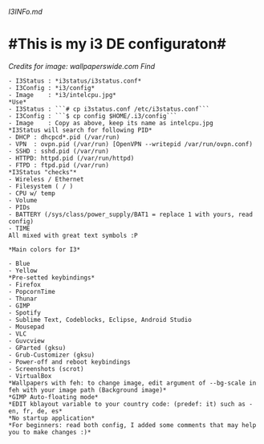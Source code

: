 *I3INFo.md*

#This is my i3 DE configuraton#
===============

*Credits for image: wallpaperswide.com*
    *Find*
    
    - I3Status : *i3status/i3status.conf*
    - I3Config : *i3/config*
    - Image    : *i3/intelcpu.jpg*
    *Use*
    - I3Status : ```# cp i3status.conf /etc/i3status.conf```
    - I3Config : ```$ cp config $HOME/.i3/config```
    - Image    : Copy as above, keep its name as intelcpu.jpg 
    *I3Status will search for following PID*
    - DHCP : dhcpcd*.pid (/var/run)
    - VPN  : ovpn.pid (/var/run) [OpenVPN --writepid /var/run/ovpn.conf)
    - SSHD : sshd.pid (/var/run)
    - HTTPD: httpd.pid (/var/run/httpd)
    - FTPD : ftpd.pid (/var/run)
    *I3Status "checks"*
    - Wireless / Ethernet
    - Filesystem ( / )
    - CPU w/ temp
    - Volume 
    - PIDs 
    - BATTERY (/sys/class/power_supply/BAT1 = replace 1 with yours, read config)
    - TIME 
    All mixed with great text symbols :P
    
    *Main colors for I3*
    
    - Blue
    - Yellow
    *Pre-setted keybindings*
    - Firefox
    - PopcornTime 
    - Thunar
    - GIMP
    - Spotify 
    - Sublime Text, Codeblocks, Eclipse, Android Studio
    - Mousepad
    - VLC 
    - Guvcview
    - GParted (gksu)
    - Grub-Customizer (gksu)
    - Power-off and reboot keybindings
    - Screenshots (scrot)
    - VirtualBox
    *Wallpapers with feh: to change image, edit argument of --bg-scale in feh with your image path (Background image)*
    *GIMP Auto-floating mode*
    *EDIT kblayout variable to your country code: (predef: it) such as - en, fr, de, es*
    *No startup application*
    *For beginners: read both config, I added some comments that may help you to make changes :)*

